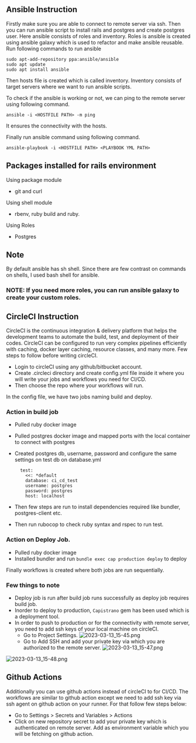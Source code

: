 ## Ansible Instruction
Firstly make sure you are able to connect to remote server via ssh. Then you can run ansible script to install rails and postgres and create postgres user. 
Here ansible consists of roles and inventory. Roles is ansible is created using ansible galaxy which is used to refactor and make ansible reusable. 
Run following commands to run ansible<br> 

`sudo apt-add-repository ppa:ansible/ansible`<br>
`sudo apt update`<br>
`sudo apt install ansible`

Then hosts file is created which is called inventory. Inventory consists of target servers where we want to run ansible scripts. 

To check if the ansible is working or not, we can ping to the remote server using following command. <br>

`ansible -i <HOSTFILE PATH> -m ping`

It ensures the connectivity with the hosts. 

Finally run ansible command using following command. 

`ansible-playbook -i <HOSTFILE PATH> <PLAYBOOK YML PATH>`

## Packages installed for rails environment
 Using package module
 * git and curl <br>

 Using shell module
 * rbenv, ruby build and ruby.

 Using Roles
 * Postgres

## Note
By default ansible has sh shell. Since there are few contrast on commands on shells, I used bash shell for ansible. 

### NOTE: If you need more roles, you can run ansible galaxy to create your custom roles. 

## CircleCI Instruction
CircleCI is the continuous integration & delivery platform that helps the development teams to automate the build, test, and deployment of their codes. CircleCI can be configured to run very complex pipelines efficiently with caching, docker layer caching, resource classes, and many more.
Few steps to follow before writing circleCI. 
* Login to circleCI using any github/bitbucket account. 
* Create .circleci directory and create config.yml file inside it where you will write your jobs and workflows you need for CI/CD.
* Then choose the repo where your workflows will run.

In the config file, we have two jobs naming build and deploy. 

### Action in build job
* Pulled ruby docker image
* Pulled postgres docker image and mapped ports with the local container to connect with postgres
* Created postgres db, username, password and configure the same settings on test db on database.yml

        test:
          <<: *default
          database: ci_cd_test
          username: postgres
          password: postgres
          host: localhost

* Then few steps are run to install dependencies required like bundler, postgres-client etc. 
* Then run rubocop to check ruby syntax and rspec to run test. 

### Action on Deploy Job. 
* Pulled ruby docker image
* Installed bundler and run `bundle exec cap production deploy` to deploy

Finally workflows is created where both jobs are run sequentially. 

### Few things to note
* Deploy job is run after build job runs successfully as deploy job requires build job. 
* Inorder to deploy to production, `Capistrano` gem has been used which is a deployment tool. 
* In order to push to production or for the connectivity with remote server, you need to add ssh keys of your local machine on circleCI.
    * Go to Project Settings.
![2023-03-13_15-45.png](..%2FDesktop%2F2023-03-13_15-45.png)
  * Go to Add SSH and add your private key via which you are authorized to the remote server.
![2023-03-13_15-47.png](..%2FDesktop%2F2023-03-13_15-47.png)

![2023-03-13_15-48.png](..%2FDesktop%2F2023-03-13_15-48.png)

## Github Actions 
Additionally you can use github actions instead of circleCI to for CI/CD. 
The workflows are similar to github action except we need to add ssh key via ssh agent on github action on your runner. 
For that follow few steps below: 
* Go to Settings > Secrets and Variables > Actions 
* Click on new repository secret to add your private key which is authenticated on remote server. Add as environment variable which you will be fetching on github action. 



  





